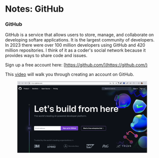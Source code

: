 # Notes: GitHub



### GitHub

GitHub is a service that allows users to store, manage, and collaborate on developing softare applications.  It is the largest community of developers.  In 2023 there were over 100 million developers using GitHub and 420 million repositories.   I think of it as a coder's social network because it provides ways to share code and issues.

Sign up a free account here: [https://github.com/](https://github.com/)

This [video](https://youtu.be/ND978VRpoQQ?si=dlQ2glQxuO7e8fvn) will walk you through creating an account on GitHub.

<figure><img src="../.gitbook/assets/image (7) (1) (1).png" alt=""><figcaption></figcaption></figure>
